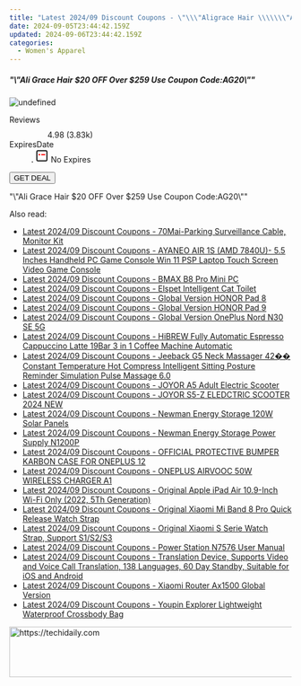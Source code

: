 ```yaml
---
title: "Latest 2024/09 Discount Coupons - \"\\\"Aligrace Hair \\\\\\\"Ali Grace Hair $20 OFF Over $259 Use Coupon Code:AG20\\\\\\\"\\\"\""
date: 2024-09-05T23:44:42.159Z
updated: 2024-09-06T23:44:42.159Z
categories:
  - Women's Apparel
---
```



<div class="max-w-4xl mx-auto grid grid-cols-1 lg:max-w-5xl lg:gap-x-20 lg:grid-cols-2">
  <div class="relative p-3 col-start-1 row-start-1 flex flex-col-reverse rounded-lg bg-gradient-to-t from-black/75 via-black/0 sm:bg-none sm:row-start-2 sm:p-0 lg:row-start-1">
    <h5 class="mt-1 text-lg font-semibold text-white sm:text-slate-900 md:text-2xl dark:sm:text-white">&quot;\&quot;Ali Grace Hair $20 OFF Over $259 Use Coupon Code:AG20\&quot;&quot;</h5>
  </div>
  
  <div class="col-start-1 col-end-3 row-start-1 grid gap-4 sm:mb-6 sm:grid-cols-4 lg:col-start-2 lg:row-span-6 lg:row-end-6 lg:mb-0 lg:gap-6">
      <img src="https://cdn3.impact.com//display-logo-via-campaign/19272.gif" onClick="javascript:window.open(decodeURIComponent('https%3A%2F%2Faligracehair.sjv.io%2Fc%2F5597632%2F1693819%2F19272'), '_blank');void(0);" alt="undefined" class="h-60 w-full rounded-lg object-cover sm:col-span-2 sm:h-52 lg:col-span-full" loading="lazy" />
    
  </div>
  <dl class="row-start-2 mt-4 flex items-center text-xs font-medium sm:row-start-3 sm:mt-1 md:mt-2.5 lg:row-start-2">
    <dt class="sr-only">Reviews</dt>
    <dd class="flex items-center text-indigo-600 dark:text-indigo-400">
      <svg width="24" height="24" fill="none" aria-hidden="true" class="mr-1 stroke-current dark:stroke-indigo-500">
        <path d="m12 5 2 5h5l-4 4 2.103 5L12 16l-5.103 3L9 14l-4-4h5l2-5Z" stroke-width="2" stroke-linecap="round" stroke-linejoin="round" />
      </svg>
      <span>4.98 <span class="font-normal text-slate-400">(3.83k)</span></span>
    </dd>
    <dt class="sr-only">ExpiresDate</dt>
    <dd class="flex items-center">
      <svg width="2" height="2" aria-hidden="true" fill="currentColor" class="mx-3 text-slate-300">
        <circle cx="1" cy="1" r="1" />
      </svg>
      <svg width="24" height="24" viewBox="0 0 24 24" fill="none" stroke="currentColor" stroke-width="2">
        <rect x="3" y="3" width="18" height="18" rx="2" fill="#fff" />
        <path d="M6 10L18 10" stroke="red" stroke-width="2" fill="none" />
        <path d="M10 6L10 18" stroke="#fff" stroke-width="2" fill="none" />
      </svg>
      No Expires    </dd>
  </dl>
  <div class="col-start-1 row-start-3 mt-4 self-center sm:col-start-2 sm:row-span-2 sm:row-start-2 sm:mt-0 lg:col-start-1 lg:row-start-3 lg:row-end-4 lg:mt-6">
    <button type="button" onClick="javascript:window.open(decodeURIComponent('https%3A%2F%2Faligracehair.sjv.io%2Fc%2F5597632%2F1693819%2F19272'), '_blank');void(0);" class="rounded-lg bg-red-600 px-3 py-2 text-sm font-medium leading-6 text-white">GET DEAL</button>
  </div>
  <p class="col-start-1 mt-4 text-sm leading-6 sm:col-span-2 lg:col-span-1 lg:row-start-4 lg:mt-6 dark:text-slate-400">
    "\"Ali Grace Hair $20 OFF Over $259 Use Coupon Code:AG20\""  </p>
</div>
<span class="atpl-alsoreadstyle">Also read:</span>
<div><ul>
<li><a href="https://coupons.techidaily.com/coupon-1118316-share-97331-sale/"><u>Latest 2024/09 Discount Coupons - 70Mai-Parking Surveillance Cable, Monitor Kit</u></a></li>
<li><a href="https://coupons.techidaily.com/coupon-1118318-share-97331-sale/"><u>Latest 2024/09 Discount Coupons - AYANEO AIR 1S (AMD 7840U)- 5.5 Inches Handheld PC Game Console Win 11 PSP Laptop Touch Screen Video Game Console</u></a></li>
<li><a href="https://coupons.techidaily.com/coupon-1118304-share-97331-sale/"><u>Latest 2024/09 Discount Coupons - BMAX B8 Pro Mini PC</u></a></li>
<li><a href="https://coupons.techidaily.com/coupon-1118312-share-97331-sale/"><u>Latest 2024/09 Discount Coupons - Elspet Intelligent Cat Toilet</u></a></li>
<li><a href="https://coupons.techidaily.com/coupon-1118249-share-97331-sale/"><u>Latest 2024/09 Discount Coupons - Global Version HONOR Pad 8</u></a></li>
<li><a href="https://coupons.techidaily.com/coupon-1118250-share-97331-sale/"><u>Latest 2024/09 Discount Coupons - Global Version HONOR Pad 9</u></a></li>
<li><a href="https://coupons.techidaily.com/coupon-1118308-share-97331-sale/"><u>Latest 2024/09 Discount Coupons - Global Version OnePlus Nord N30 SE 5G</u></a></li>
<li><a href="https://coupons.techidaily.com/coupon-1118305-share-97331-sale/"><u>Latest 2024/09 Discount Coupons - HiBREW Fully Automatic Espresso Cappuccino Latte 19Bar 3 in 1 Coffee Machine Automatic</u></a></li>
<li><a href="https://coupons.techidaily.com/coupon-1118307-share-97331-sale/"><u>Latest 2024/09 Discount Coupons - Jeeback G5 Neck Massager 42�� Constant Temperature Hot Compress Intelligent Sitting Posture Reminder Simulation Pulse Massage 6.0</u></a></li>
<li><a href="https://coupons.techidaily.com/coupon-1118310-share-97331-sale/"><u>Latest 2024/09 Discount Coupons - JOYOR A5 Adult Electric Scooter</u></a></li>
<li><a href="https://coupons.techidaily.com/coupon-1118319-share-97331-sale/"><u>Latest 2024/09 Discount Coupons - JOYOR S5-Z ELEDCTRIC SCOOTER 2024 NEW</u></a></li>
<li><a href="https://coupons.techidaily.com/coupon-1118322-share-97331-sale/"><u>Latest 2024/09 Discount Coupons - Newman Energy Storage 120W Solar Panels</u></a></li>
<li><a href="https://coupons.techidaily.com/coupon-1118321-share-97331-sale/"><u>Latest 2024/09 Discount Coupons - Newman Energy Storage Power Supply N1200P</u></a></li>
<li><a href="https://coupons.techidaily.com/coupon-1118309-share-97331-sale/"><u>Latest 2024/09 Discount Coupons - OFFICIAL PROTECTIVE BUMPER KARBON CASE FOR ONEPLUS 12</u></a></li>
<li><a href="https://coupons.techidaily.com/coupon-1118317-share-97331-sale/"><u>Latest 2024/09 Discount Coupons - ONEPLUS AIRVOOC 50W WIRELESS CHARGER A1</u></a></li>
<li><a href="https://coupons.techidaily.com/coupon-1118248-share-97331-sale/"><u>Latest 2024/09 Discount Coupons - Original Apple iPad Air 10.9-Inch Wi-Fi Only (2022, 5Th Generation)</u></a></li>
<li><a href="https://coupons.techidaily.com/coupon-1118313-share-97331-sale/"><u>Latest 2024/09 Discount Coupons - Original Xiaomi Mi Band 8 Pro Quick Release Watch Strap</u></a></li>
<li><a href="https://coupons.techidaily.com/coupon-1118306-share-97331-sale/"><u>Latest 2024/09 Discount Coupons - Original Xiaomi S Serie Watch Strap, Support S1/S2/S3</u></a></li>
<li><a href="https://coupons.techidaily.com/coupon-1118320-share-97331-sale/"><u>Latest 2024/09 Discount Coupons - Power Station N7576 User Manual</u></a></li>
<li><a href="https://coupons.techidaily.com/coupon-1118311-share-97331-sale/"><u>Latest 2024/09 Discount Coupons - Translation Device, Supports Video and Voice Call Translation, 138 Languages, 60 Day Standby, Suitable for iOS and Android</u></a></li>
<li><a href="https://coupons.techidaily.com/coupon-1118314-share-97331-sale/"><u>Latest 2024/09 Discount Coupons - Xiaomi Router Ax1500 Global Version</u></a></li>
<li><a href="https://coupons.techidaily.com/coupon-1118315-share-97331-sale/"><u>Latest 2024/09 Discount Coupons - Youpin Explorer Lightweight Waterproof Crossbody Bag</u></a></li>
</ul></div>

<ins class="adsbygoogle"
      style="display:block"
      data-ad-client="ca-pub-7571918770474297"
      data-ad-slot="8358498916"
      data-ad-format="auto"
      data-full-width-responsive="true"></ins>
<!-- affiliate ads begin -->
<a href="https://wigfever.sjv.io/c/5597632/2014854/22899" target="_top" id="2014854">
  <img src="//a.impactradius-go.com/display-ad/22899-2014854" border="0" alt="https://techidaily.com" width="728" height="90"/>
</a>
<img height="0" width="0" src="https://wigfever.sjv.io/i/5597632/2014854/22899" style="position:absolute;visibility:hidden;" border="0" />
<!-- affiliate ads end -->